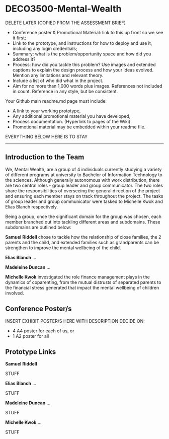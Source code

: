 # DECO3500-Mental-Wealth

DELETE LATER (COPIED FROM THE ASSESSMENT BRIEF)

* Conference poster & Promotional Material: link to this up front so we see it first;
* Link to the prototype, and instructions for how to deploy and use it, including any
login credentials;
* Summary: what is the problem/opportunity space and how did you address it?
* Process: how did you tackle this problem? Use images and extended captions to
explain the design process and how your ideas evolved. Mention any limitations and
relevant theory.
* Include a list of who did what in the project.
* Aim for no more than 1,000 words plus images. References not included in count.
Reference in any style, but be consistent. 

Your Github main readme.md page must include:
* A link to your working prototype,
* Any additional promotional material you have developed, 
* Process documentation. (Hyperlink to pages of the Wiki)
* Promotional material may be embedded within your readme file. 

EVERYTHING BELOW HERE IS TO STAY

***

## Introduction to the Team

We, Mental Wealth, are a group of 4 individuals currently studying a variety of different programs at university to Bachelor of Information Technology to the sciences. Although generally autonomous with work distribution, there are two central roles - group leader and group communicator. The two roles share the responsibilities of overseeing the general direction of the project and ensuring each member stays on track throughout the project. The tasks of group leader and group communicator were tasked to Michelle Kwok and Elias Blanch respectively.

Being a group, once the significant domain for the group was chosen, each member branched out into tackling different areas and subdomains. These subdomains are outlined below:

**Samuel Riddell** chose to tackle how the relationship of close families, the 2 parents and the child, and extended families such as grandparents can be strengthen to improve the mental wellbeing of the child.

**Elias Blanch** ...

**Madeleine Duncan** ...

**Michelle Kwok** investigated the role finance management plays in the dynamics of coparenting, from the mutual distrusts of separated parents to the financial stress generated that impact the mental wellbeing of children involved.

## Conference Poster/s

INSERT EXHIBIT POSTER/S HERE WITH DESCRIPTION
DECIDE ON:
- 4 A4 poster for each of us,  or 
- 1 A2 poster for all


## Prototype Links

**Samuel Riddell**

STUFF

**Elias Blanch** ...

STUFF

**Madeleine Duncan** ...

STUFF

**Michelle Kwok** ...

STUFF




